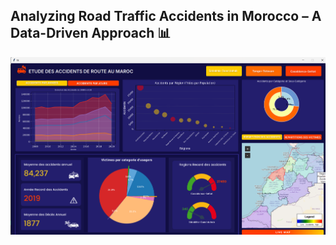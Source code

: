 ## Analyzing Road Traffic Accidents in Morocco – A Data-Driven Approach 📊

![image alt](https://github.com/ElrhAhmed/Interactive-Dashboard-for-Road-Accident-Analysis/blob/main/Screenshot%202025-03-02%20150158.png?raw=true)
